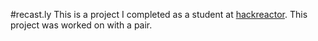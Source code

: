 #recast.ly
This is a project I completed as a student at [hackreactor](http://hackreactor.com). This project was worked on with a pair.